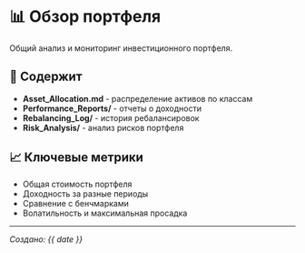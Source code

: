 # 📊 Обзор портфеля

Общий анализ и мониторинг инвестиционного портфеля.

## 📁 Содержит
- **Asset_Allocation.md** - распределение активов по классам
- **Performance_Reports/** - отчеты о доходности
- **Rebalancing_Log/** - история ребалансировок
- **Risk_Analysis/** - анализ рисков портфеля

## 📈 Ключевые метрики
- Общая стоимость портфеля
- Доходность за разные периоды
- Сравнение с бенчмарками
- Волатильность и максимальная просадка

---
*Создано: {{ date }}*
